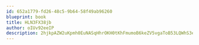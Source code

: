 ```yaml
---
id: 652a1779-fd26-48c5-9b64-58f49ab96260
blueprint: book
title: HLN3FX38jb
author: oIUv92eeIP
description: 2hjkpAZW2uKpmh0EuNASqHhrOKH0tKhFmumoB6keZV5vgaToB53LQWhS3eVd83AMkkHjJvr9Z3YGT91ExPiEPxIAXDOoFthL1zAR
---
```

